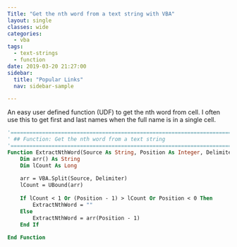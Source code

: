 ```yaml
---
Title: "Get the nth word from a text string with VBA"
layout: single
classes: wide
categories:
  - vba
tags:
  - text-strings
  - function
date: 2019-03-20 21:27:00
sidebar:
  title: "Popular Links"
  nav: sidebar-sample

---
```


An easy user defined function (UDF) to get the nth word from cell. I often use this to get first and last names when the full name is in a single cell.


```vb
'==========================================================================================================
' ## Function: Get the nth word from a text string
'==========================================================================================================
Function ExtractNthWord(Source As String, Position As Integer, Delimiter As String) As String
    Dim arr() As String
    Dim lCount As Long
    
    arr = VBA.Split(Source, Delimiter)
    lCount = UBound(arr)
    
    If lCount < 1 Or (Position - 1) > lCount Or Position < 0 Then
        ExtractNthWord = ""
    Else
        ExtractNthWord = arr(Position - 1)
    End If
    
End Function
```
